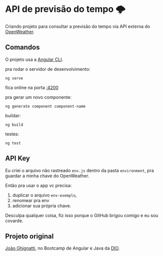 # API de previsão do tempo 🌩

Criando projeto para consultar a previsão do tempo via API externa do [OpenWeather](https://openweathermap.org).

## Comandos

O projeto usa a [Angular CLI](https://github.com/angular/angular-cli).

pra rodar o servidor de desenvolvimento:
```
ng serve
```

fica online na porta [:4200](http://localhost:4200/)

pra gerar um novo componente:
```
ng generate component component-name
```

buildar:
```
ng build
```

testes:
```
ng test
```

## API Key

Eu criei o arquivo não rastreado `env.js` dentro da pasta `environment`, pra guardar a minha chave do OpenWeather.

Então pra usar o app vc precisa:
1. duplicar o arquivo `env-exemplo`,
2. renomear pra env
3. adicionar sua própria chave.

Desculpa qualquer coisa, fiz isso porque o GitHub brigou comigo e eu sou covarde.

## Projeto original

[João Ghignatti](https://github.com/JGhignatti/jv-weather), no Bootcamp de Angular e Java da [DIO](https://web.digitalinnovation.one).
